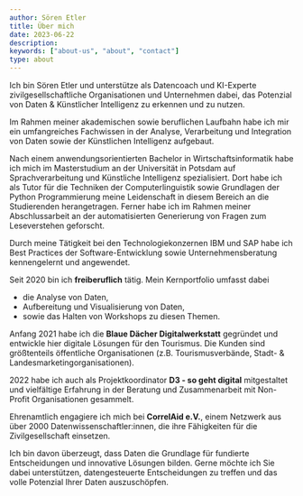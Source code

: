 ```yaml
---
author: Sören Etler
title: Über mich
date: 2023-06-22
description:
keywords: ["about-us", "about", "contact"]
type: about
---
```


Ich bin Sören Etler und unterstütze als Datencoach und KI-Experte zivilgesellschaftliche Organisationen und Unternehmen dabei, das Potenzial von Daten & Künstlicher Intelligenz zu erkennen und zu nutzen.

Im Rahmen meiner akademischen sowie beruflichen Laufbahn habe ich mir ein umfangreiches Fachwissen in der Analyse, Verarbeitung und Integration von Daten sowie der Künstlichen Intelligenz aufgebaut.

Nach einem anwendungsorientierten Bachelor in Wirtschaftsinformatik habe ich mich im Masterstudium an der Universität in Potsdam auf Sprachverarbeitung und Künstliche Intelligenz spezialisiert. Dort habe ich als Tutor für die Techniken der Computerlinguistik sowie  Grundlagen der Python Programmierung meine Leidenschaft in diesem Bereich an die Studierenden herangetragen. Ferner habe ich im Rahmen meiner Abschlussarbeit an der automatisierten Generierung von Fragen zum Leseverstehen geforscht.

Durch meine Tätigkeit bei den Technologiekonzernen IBM und SAP habe ich Best Practices der Software-Entwicklung sowie Unternehmensberatung kennengelernt und angewendet.

Seit 2020 bin ich **freiberuflich** tätig. Mein Kernportfolio umfasst dabei
 - die Analyse von Daten,
 - Aufbereitung und Visualisierung von Daten,
 - sowie das Halten von Workshops zu diesen Themen.  
 
Anfang 2021 habe ich die **Blaue Dächer Digitalwerkstatt** gegründet und entwickle hier digitale Lösungen für den Tourismus. Die Kunden sind größtenteils öffentliche Organisationen (z.B. Tourismusverbände, Stadt- & Landesmarketingorganisationen).
 
2022 habe ich auch als Projektkoordinator **D3 - so geht digital** mitgestaltet und vielfältige Erfahrung in der Beratung und Zusammenarbeit mit Non-Profit Organisationen gesammelt.

Ehrenamtlich engagiere ich mich bei **CorrelAid e.V.**, einem Netzwerk aus über 2000 Datenwissenschaftler:innen, die ihre Fähigkeiten für die Zivilgesellschaft einsetzen.
 
Ich bin davon überzeugt, dass Daten die Grundlage für fundierte Entscheidungen und innovative Lösungen bilden. Gerne möchte ich Sie dabei unterstützen, datengesteuerte Entscheidungen zu treffen und das volle Potenzial Ihrer Daten auszuschöpfen.